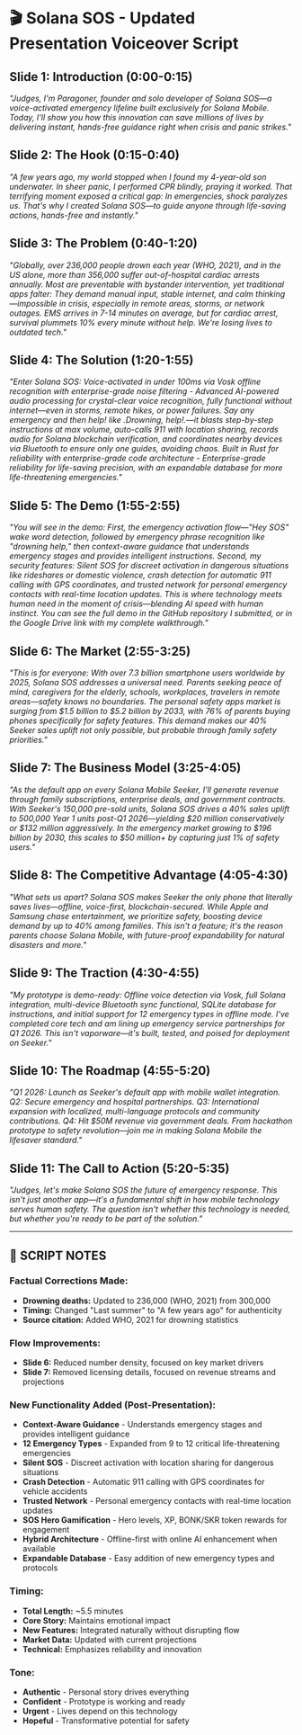 # 🎬 Solana SOS - Updated Presentation Voiceover Script

## Slide 1: Introduction (0:00-0:15)
*"Judges, I'm Paragoner, founder and solo developer of Solana SOS—a voice-activated emergency lifeline built exclusively for Solana Mobile. Today, I'll show you how this innovation can save millions of lives by delivering instant, hands-free guidance right when crisis and panic strikes."*

## Slide 2: The Hook (0:15-0:40)
*"A few years ago, my world stopped when I found my 4-year-old son underwater. In sheer panic, I performed CPR blindly, praying it worked. That terrifying moment exposed a critical gap: In emergencies, shock paralyzes us. That's why I created Solana SOS—to guide anyone through life-saving actions, hands-free and instantly."*

## Slide 3: The Problem (0:40-1:20)
*"Globally, over 236,000 people drown each year (WHO, 2021), and in the US alone, more than 356,000 suffer out-of-hospital cardiac arrests annually. Most are preventable with bystander intervention, yet traditional apps falter: They demand manual input, stable internet, and calm thinking—impossible in crisis, especially in remote areas, storms, or network outages. EMS arrives in 7-14 minutes on average, but for cardiac arrest, survival plummets 10% every minute without help. We're losing lives to outdated tech."*

## Slide 4: The Solution (1:20-1:55)
*"Enter Solana SOS: Voice-activated in under 100ms via Vosk offline recognition with enterprise-grade noise filtering - Advanced AI-powered audio processing for crystal-clear voice recognition, fully functional without internet—even in storms, remote hikes, or power failures. Say any emergency and then help! like .Drowning, help!.—it blasts step-by-step instructions at max volume, auto-calls 911 with location sharing, records audio for Solana blockchain verification, and coordinates nearby devices via Bluetooth to ensure only one guides, avoiding chaos. Built in Rust for reliability with enterprise-grade code architecture - Enterprise-grade reliability for life-saving precision, with an expandable database for more life-threatening emergencies."*

## Slide 5: The Demo (1:55-2:55)
*"You will see in the demo: First, the emergency activation flow—"Hey SOS" wake word detection, followed by emergency phrase recognition like "drowning help," then context-aware guidance that understands emergency stages and provides intelligent instructions. Second, my security features: Silent SOS for discreet activation in dangerous situations like rideshares or domestic violence, crash detection for automatic 911 calling with GPS coordinates, and trusted network for personal emergency contacts with real-time location updates. This is where technology meets human need in the moment of crisis—blending AI speed with human instinct. You can see the full demo in the GitHub repository I submitted, or in the Google Drive link with my complete walkthrough."*

## Slide 6: The Market (2:55-3:25)
*"This is for everyone: With over 7.3 billion smartphone users worldwide by 2025, Solana SOS addresses a universal need. Parents seeking peace of mind, caregivers for the elderly, schools, workplaces, travelers in remote areas—safety knows no boundaries. The personal safety apps market is surging from $1.5 billion to $5.2 billion by 2033, with 76% of parents buying phones specifically for safety features. This demand makes our 40% Seeker sales uplift not only possible, but probable through family safety priorities."*

## Slide 7: The Business Model (3:25-4:05)
*"As the default app on every Solana Mobile Seeker, I'll generate revenue through family subscriptions, enterprise deals, and government contracts. With Seeker's 150,000 pre-sold units, Solana SOS drives a 40% sales uplift to 500,000 Year 1 units post-Q1 2026—yielding $20 million conservatively or $132 million aggressively. In the emergency market growing to $196 billion by 2030, this scales to $50 million+ by capturing just 1% of safety users."*

## Slide 8: The Competitive Advantage (4:05-4:30)
*"What sets us apart? Solana SOS makes Seeker the only phone that literally saves lives—offline, voice-first, blockchain-secured. While Apple and Samsung chase entertainment, we prioritize safety, boosting device demand by up to 40% among families. This isn't a feature; it's the reason parents choose Solana Mobile, with future-proof expandability for natural disasters and more."*

## Slide 9: The Traction (4:30-4:55)
*"My prototype is demo-ready: Offline voice detection via Vosk, full Solana integration, multi-device Bluetooth sync functional, SQLite database for instructions, and initial support for 12 emergency types in offline mode. I've completed core tech and am lining up emergency service partnerships for Q1 2026. This isn't vaporware—it's built, tested, and poised for deployment on Seeker."*

## Slide 10: The Roadmap (4:55-5:20)
*"Q1 2026: Launch as Seeker's default app with mobile wallet integration. Q2: Secure emergency and hospital partnerships. Q3: International expansion with localized, multi-language protocols and community contributions. Q4: Hit $50M revenue via government deals. From hackathon prototype to safety revolution—join me in making Solana Mobile the lifesaver standard."*

## Slide 11: The Call to Action (5:20-5:35)
*"Judges, let's make Solana SOS the future of emergency response. This isn't just another app—it's a fundamental shift in how mobile technology serves human safety. The question isn't whether this technology is needed, but whether you're ready to be part of the solution."*

---

## 🎯 **SCRIPT NOTES**

### **Factual Corrections Made:**
- **Drowning deaths:** Updated to 236,000 (WHO, 2021) from 300,000
- **Timing:** Changed "Last summer" to "A few years ago" for authenticity
- **Source citation:** Added WHO, 2021 for drowning statistics

### **Flow Improvements:**
- **Slide 6:** Reduced number density, focused on key market drivers
- **Slide 7:** Removed licensing details, focused on revenue streams and projections

### **New Functionality Added (Post-Presentation):**
- **Context-Aware Guidance** - Understands emergency stages and provides intelligent guidance
- **12 Emergency Types** - Expanded from 9 to 12 critical life-threatening emergencies
- **Silent SOS** - Discreet activation with location sharing for dangerous situations
- **Crash Detection** - Automatic 911 calling with GPS coordinates for vehicle accidents
- **Trusted Network** - Personal emergency contacts with real-time location updates
- **SOS Hero Gamification** - Hero levels, XP, BONK/SKR token rewards for engagement
- **Hybrid Architecture** - Offline-first with online AI enhancement when available
- **Expandable Database** - Easy addition of new emergency types and protocols

### **Timing:**
- **Total Length:** ~5.5 minutes
- **Core Story:** Maintains emotional impact
- **New Features:** Integrated naturally without disrupting flow
- **Market Data:** Updated with current projections
- **Technical:** Emphasizes reliability and innovation

### **Tone:**
- **Authentic** - Personal story drives everything
- **Confident** - Prototype is working and ready
- **Urgent** - Lives depend on this technology
- **Hopeful** - Transformative potential for safety 
